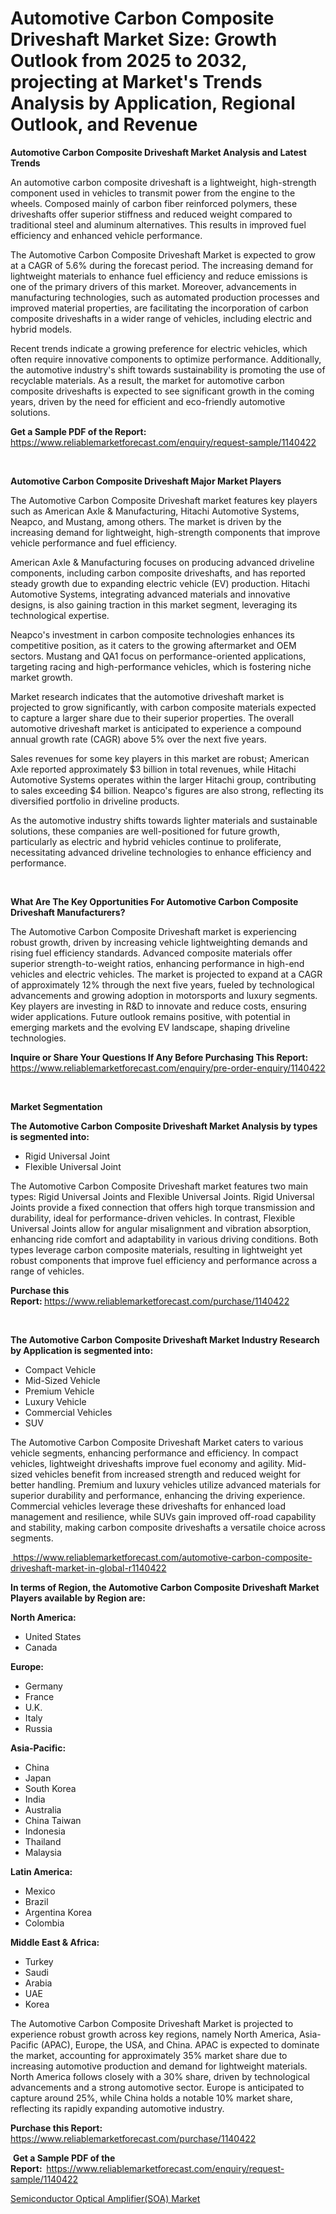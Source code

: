 <p><h1>Automotive Carbon Composite Driveshaft Market Size: Growth Outlook from 2025 to 2032, projecting at Market's Trends Analysis by Application, Regional Outlook, and Revenue</h1></p><p><strong>Automotive Carbon Composite Driveshaft Market Analysis and Latest Trends</strong></p>
<p><p>An automotive carbon composite driveshaft is a lightweight, high-strength component used in vehicles to transmit power from the engine to the wheels. Composed mainly of carbon fiber reinforced polymers, these driveshafts offer superior stiffness and reduced weight compared to traditional steel and aluminum alternatives. This results in improved fuel efficiency and enhanced vehicle performance.</p><p>The Automotive Carbon Composite Driveshaft Market is expected to grow at a CAGR of 5.6% during the forecast period. The increasing demand for lightweight materials to enhance fuel efficiency and reduce emissions is one of the primary drivers of this market. Moreover, advancements in manufacturing technologies, such as automated production processes and improved material properties, are facilitating the incorporation of carbon composite driveshafts in a wider range of vehicles, including electric and hybrid models.</p><p>Recent trends indicate a growing preference for electric vehicles, which often require innovative components to optimize performance. Additionally, the automotive industry's shift towards sustainability is promoting the use of recyclable materials. As a result, the market for automotive carbon composite driveshafts is expected to see significant growth in the coming years, driven by the need for efficient and eco-friendly automotive solutions.</p></p>
<p><strong>Get a Sample PDF of the Report:&nbsp;</strong> <a href="https://www.reliablemarketforecast.com/enquiry/request-sample/1140422?utm_campaign=2315&utm_medium=2&utm_source=Github&utm_content=ia&utm_term=25032025&utm_id=automotive-carbon-composite-driveshaft">https://www.reliablemarketforecast.com/enquiry/request-sample/1140422</a></p>
<p>&nbsp;</p>
<p><strong>Automotive Carbon Composite Driveshaft Major Market Players</strong></p>
<p><p>The Automotive Carbon Composite Driveshaft market features key players such as American Axle & Manufacturing, Hitachi Automotive Systems, Neapco, and Mustang, among others. The market is driven by the increasing demand for lightweight, high-strength components that improve vehicle performance and fuel efficiency.</p><p>American Axle & Manufacturing focuses on producing advanced driveline components, including carbon composite driveshafts, and has reported steady growth due to expanding electric vehicle (EV) production. Hitachi Automotive Systems, integrating advanced materials and innovative designs, is also gaining traction in this market segment, leveraging its technological expertise.</p><p>Neapco's investment in carbon composite technologies enhances its competitive position, as it caters to the growing aftermarket and OEM sectors. Mustang and QA1 focus on performance-oriented applications, targeting racing and high-performance vehicles, which is fostering niche market growth.</p><p>Market research indicates that the automotive driveshaft market is projected to grow significantly, with carbon composite materials expected to capture a larger share due to their superior properties. The overall automotive driveshaft market is anticipated to experience a compound annual growth rate (CAGR) above 5% over the next five years.</p><p>Sales revenues for some key players in this market are robust; American Axle reported approximately $3 billion in total revenues, while Hitachi Automotive Systems operates within the larger Hitachi group, contributing to sales exceeding $4 billion. Neapco's figures are also strong, reflecting its diversified portfolio in driveline products.</p><p>As the automotive industry shifts towards lighter materials and sustainable solutions, these companies are well-positioned for future growth, particularly as electric and hybrid vehicles continue to proliferate, necessitating advanced driveline technologies to enhance efficiency and performance.</p></p>
<p>&nbsp;</p>
<p><strong>What Are The Key Opportunities For Automotive Carbon Composite Driveshaft Manufacturers?</strong></p>
<p><p>The Automotive Carbon Composite Driveshaft market is experiencing robust growth, driven by increasing vehicle lightweighting demands and rising fuel efficiency standards. Advanced composite materials offer superior strength-to-weight ratios, enhancing performance in high-end vehicles and electric vehicles. The market is projected to expand at a CAGR of approximately 12% through the next five years, fueled by technological advancements and growing adoption in motorsports and luxury segments. Key players are investing in R&D to innovate and reduce costs, ensuring wider applications. Future outlook remains positive, with potential in emerging markets and the evolving EV landscape, shaping driveline technologies.</p></p>
<p><strong>Inquire or Share Your Questions If Any Before Purchasing This Report:</strong> <a href="https://www.reliablemarketforecast.com/enquiry/pre-order-enquiry/1140422?utm_campaign=2315&utm_medium=2&utm_source=Github&utm_content=ia&utm_term=25032025&utm_id=automotive-carbon-composite-driveshaft">https://www.reliablemarketforecast.com/enquiry/pre-order-enquiry/1140422</a></p>
<p>&nbsp;</p>
<p><strong>Market Segmentation</strong></p>
<p><strong>The Automotive Carbon Composite Driveshaft Market Analysis by types is segmented into:</strong></p>
<p><ul><li>Rigid Universal Joint</li><li>Flexible Universal Joint</li></ul></p>
<p><p>The Automotive Carbon Composite Driveshaft market features two main types: Rigid Universal Joints and Flexible Universal Joints. Rigid Universal Joints provide a fixed connection that offers high torque transmission and durability, ideal for performance-driven vehicles. In contrast, Flexible Universal Joints allow for angular misalignment and vibration absorption, enhancing ride comfort and adaptability in various driving conditions. Both types leverage carbon composite materials, resulting in lightweight yet robust components that improve fuel efficiency and performance across a range of vehicles.</p></p>
<p><strong>Purchase this Report:&nbsp;</strong><a href="https://www.reliablemarketforecast.com/purchase/1140422?utm_campaign=2315&utm_medium=2&utm_source=Github&utm_content=ia&utm_term=25032025&utm_id=automotive-carbon-composite-driveshaft">https://www.reliablemarketforecast.com/purchase/1140422</a></p>
<p>&nbsp;</p>
<p><strong>The Automotive Carbon Composite Driveshaft Market Industry Research by Application is segmented into:</strong></p>
<p><ul><li>Compact Vehicle</li><li>Mid-Sized Vehicle</li><li>Premium Vehicle</li><li>Luxury Vehicle</li><li>Commercial Vehicles</li><li>SUV</li></ul></p>
<p><p>The Automotive Carbon Composite Driveshaft Market caters to various vehicle segments, enhancing performance and efficiency. In compact vehicles, lightweight driveshafts improve fuel economy and agility. Mid-sized vehicles benefit from increased strength and reduced weight for better handling. Premium and luxury vehicles utilize advanced materials for superior durability and performance, enhancing the driving experience. Commercial vehicles leverage these driveshafts for enhanced load management and resilience, while SUVs gain improved off-road capability and stability, making carbon composite driveshafts a versatile choice across segments.</p></p>
<p><a href="https://www.reliablemarketforecast.com/automotive-carbon-composite-driveshaft-market-in-global-r1140422?utm_campaign=2315&utm_medium=2&utm_source=Github&utm_content=ia&utm_term=25032025&utm_id=automotive-carbon-composite-driveshaft">&nbsp;https://www.reliablemarketforecast.com/automotive-carbon-composite-driveshaft-market-in-global-r1140422</a></p>
<p><strong>In terms of Region, the Automotive Carbon Composite Driveshaft Market Players available by Region are:</strong></p>
<p>
    <p> <strong> North America: </strong>
        <ul>
            <li>United States</li>
            <li>Canada</li>
        </ul>
        </p> 
    <p> <strong> Europe: </strong>
        <ul>
            <li>Germany</li>
            <li>France</li>
            <li>U.K.</li>
            <li>Italy</li>
            <li>Russia</li>
        </ul>
        </p> 
    <p> <strong> Asia-Pacific: </strong>
        <ul>
            <li>China</li>
            <li>Japan</li>
            <li>South Korea</li>
            <li>India</li>
            <li>Australia</li>
            <li>China Taiwan</li>
            <li>Indonesia</li>
            <li>Thailand</li>
            <li>Malaysia</li>
        </ul>
        </p> 
    <p> <strong> Latin America: </strong>
        <ul>
            <li>Mexico</li>
            <li>Brazil</li>
            <li>Argentina Korea</li>
            <li>Colombia</li>
        </ul>
        </p> 
    <p> <strong> Middle East & Africa: </strong>
        <ul>
            <li>Turkey</li>
            <li>Saudi</li>
            <li>Arabia</li>
            <li>UAE</li>
            <li>Korea</li>
        </ul>
    </p>
    </p>
<p><p>The Automotive Carbon Composite Driveshaft Market is projected to experience robust growth across key regions, namely North America, Asia-Pacific (APAC), Europe, the USA, and China. APAC is expected to dominate the market, accounting for approximately 35% market share due to increasing automotive production and demand for lightweight materials. North America follows closely with a 30% share, driven by technological advancements and a strong automotive sector. Europe is anticipated to capture around 25%, while China holds a notable 10% market share, reflecting its rapidly expanding automotive industry.</p></p>
<p><strong>Purchase this Report: </strong><a href="https://www.reliablemarketforecast.com/purchase/1140422?utm_campaign=2315&utm_medium=2&utm_source=Github&utm_content=ia&utm_term=25032025&utm_id=automotive-carbon-composite-driveshaft">https://www.reliablemarketforecast.com/purchase/1140422</a></p>
<p>&nbsp;<strong>Get a Sample PDF of the Report:&nbsp;&nbsp;</strong><a href="https://www.reliablemarketforecast.com/enquiry/request-sample/1140422?utm_campaign=2315&utm_medium=2&utm_source=Github&utm_content=ia&utm_term=25032025&utm_id=automotive-carbon-composite-driveshaft">https://www.reliablemarketforecast.com/enquiry/request-sample/1140422</a></p>
<p><strong></strong></p>
<p><p><a href="https://github.com/shondapmbau/Market-Research-Report-List-1/blob/main/semiconductor-optical-amplifiersoa-market.md?utm_campaign=2315&utm_medium=2&utm_source=Github&utm_content=ia&utm_term=25032025&utm_id=automotive-carbon-composite-driveshaft">Semiconductor Optical Amplifier(SOA) Market</a></p></p>